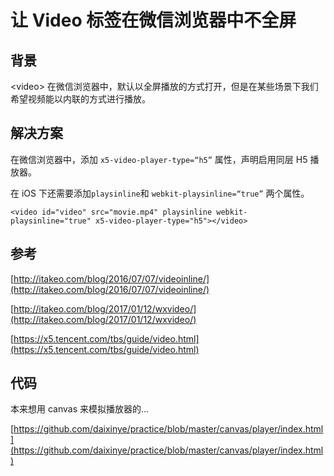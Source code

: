 # 让 Video 标签在微信浏览器中不全屏

## 背景

&lt;video&gt; 在微信浏览器中，默认以全屏播放的方式打开，但是在某些场景下我们希望视频能以内联的方式进行播放。

## 解决方案

在微信浏览器中，添加 `x5-video-player-type=“h5”` 属性，声明启用同层 H5 播放器。

在 iOS 下还需要添加`playsinline`和 `webkit-playsinline=“true”` 两个属性。

```
<video id="video" src="movie.mp4" playsinline webkit-playsinline="true" x5-video-player-type="h5"></video>
```

## 参考

[http://itakeo.com/blog/2016/07/07/videoinline/](http://itakeo.com/blog/2016/07/07/videoinline/)

[http://itakeo.com/blog/2017/01/12/wxvideo/](http://itakeo.com/blog/2017/01/12/wxvideo/)

[https://x5.tencent.com/tbs/guide/video.html](https://x5.tencent.com/tbs/guide/video.html)

## 代码

本来想用 canvas 来模拟播放器的...

[https://github.com/daixinye/practice/blob/master/canvas/player/index.html](https://github.com/daixinye/practice/blob/master/canvas/player/index.html)



